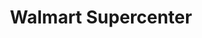 ---
title: "Walmart Supercenter"
url: /marietta/walmart-supercenter-ernest-w-barrett-parkway/
shop: Supermarkt
---